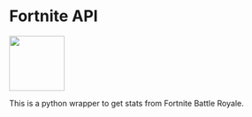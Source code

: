 # Fortnite API

<img src="https://i.imgur.com/IMjozOI.png" width=100> 

This is a python wrapper to get stats from Fortnite Battle Royale.


